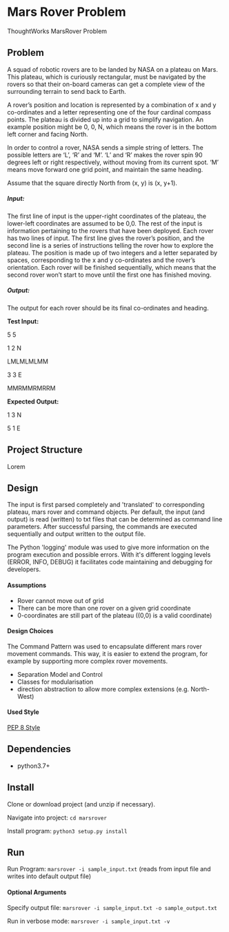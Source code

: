 # Mars Rover Problem
ThoughtWorks MarsRover Problem

## Problem

A squad of robotic rovers are to be landed by NASA on a plateau on Mars. This plateau, which is curiously rectangular, must be navigated by the rovers so that their on-board cameras can get a complete view of the surrounding terrain to send back to Earth.

A rover’s position and location is represented by a combination of x and y co-ordinates and a letter representing one of the four cardinal compass points. The plateau is divided up into a grid to simplify navigation. An example position might be 0, 0, N, which means the rover is in the bottom left corner and facing North.

In order to control a rover, NASA sends a simple string of letters. The possible letters are ‘L’, ‘R’ and ‘M’. ‘L’ and ‘R’ makes the rover spin 90 degrees left or right respectively, without moving from its current spot. ‘M’ means move forward one grid point, and maintain the same heading.

Assume that the square directly North from (x, y) is (x, y+1).

##### Input:
The first line of input is the upper-right coordinates of the plateau, the lower-left coordinates are assumed to be 0,0.
The rest of the input is information pertaining to the rovers that have been deployed. Each rover has two lines of input. The first line gives the rover’s position, and the second line is a series of instructions telling the rover how to explore the plateau.
The position is made up of two integers and a letter separated by spaces, corresponding to the x and y co-ordinates and the rover’s orientation.
Each rover will be finished sequentially, which means that the second rover won’t start to move until the first one has finished moving.

##### Output:
The output for each rover should be its final co-ordinates and heading.


**Test Input:**

5 5

1 2 N

LMLMLMLMM

3 3 E

MMRMMRMRRM

**Expected Output:**

1 3 N

5 1 E

## Project Structure 
Lorem
 
## Design

The input is first parsed completely and 'translated' to corresponding plateau, mars rover and command objects. Per default, the input (and output) is read (written) to txt files that can be determined as command line parameters.
After successful parsing, the commands are executed sequentially and output written to the output file.

The Python 'logging' module was used to give more information on the program execution and possible errors. With it's different logging levels (ERROR, INFO, DEBUG) it facilitates code maintaining and debugging for developers.

#### Assumptions
* Rover cannot move out of grid
* There can be more than one rover on a given grid coordinate
* 0-coordinates are still part of the plateau ((0,0) is a valid coordinate)


#### Design Choices
The Command Pattern was used to encapsulate different mars rover movement commands. This way, it is easier to extend the program, for example by supporting more complex rover movements.

* Separation Model and Control
* Classes for modularisation
* direction abstraction to allow more complex extensions (e.g. North-West)

#### Used Style
[PEP 8 Style](https://www.python.org/dev/peps/pep-0008/)


## Dependencies
* python3.7+

## Install
Clone or download project (and unzip if necessary).

Navigate into project: ```cd marsrover```

Install program: ```python3 setup.py install```

## Run 
Run Program: ```marsrover -i sample_input.txt``` 
(reads from input file and writes into default output file)

#### Optional Arguments
Specify output file: ```marsrover -i sample_input.txt -o sample_output.txt``` 

Run in verbose mode: ```marsrover -i sample_input.txt -v```


